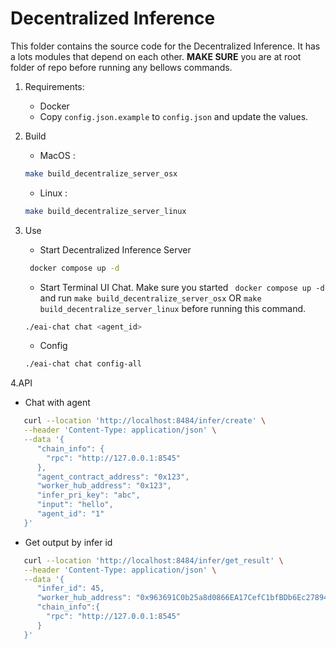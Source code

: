 # Decentralized Inference

This folder contains the source code for the Decentralized Inference. It has a lots modules that depend on each other. **MAKE SURE** you are at root folder of repo before running any bellows commands.

1. Requirements:
   * Docker 
   * Copy `config.json.example` to `config.json` and update the values.
2. Build 
    * MacOS : 
    ```bash
    make build_decentralize_server_osx
    ```
    * Linux : 
     ```bash
    make build_decentralize_server_linux
    ```
3. Use
   * Start Decentralized Inference Server 
   ```bash
    docker compose up -d
    ```
   
   * Start Terminal UI Chat. Make sure you started ` docker compose up -d` and run `make build_decentralize_server_osx` OR `make build_decentralize_server_linux` before running this command.
   
    ```bash
    ./eai-chat chat <agent_id>
    ```
   
   * Config
   ```bash
   ./eai-chat chat config-all
    ```


4.API
   * Chat with agent

   ```sh
      curl --location 'http://localhost:8484/infer/create' \
      --header 'Content-Type: application/json' \
      --data '{
         "chain_info": {
           "rpc": "http://127.0.0.1:8545"
         },
         "agent_contract_address": "0x123",
         "worker_hub_address": "0x123",
         "infer_pri_key": "abc",
         "input": "hello",
         "agent_id": "1"
      }'
   ```

   * Get output by infer id
    
   ```sh
      curl --location 'http://localhost:8484/infer/get_result' \
      --header 'Content-Type: application/json' \
      --data '{
         "infer_id": 45,
         "worker_hub_address": "0x963691C0b25a8d0866EA17CefC1bfBDb6Ec27894",
         "chain_info":{
           "rpc": "http://127.0.0.1:8545"
         }
      }'
   ```


